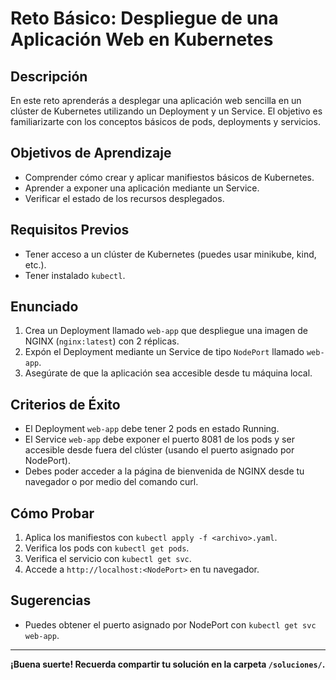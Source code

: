 # Reto Básico: Despliegue de una Aplicación Web en Kubernetes

## Descripción

En este reto aprenderás a desplegar una aplicación web sencilla en un clúster de Kubernetes utilizando un Deployment y un Service. El objetivo es familiarizarte con los conceptos básicos de pods, deployments y servicios.

## Objetivos de Aprendizaje

- Comprender cómo crear y aplicar manifiestos básicos de Kubernetes.
- Aprender a exponer una aplicación mediante un Service.
- Verificar el estado de los recursos desplegados.

## Requisitos Previos

- Tener acceso a un clúster de Kubernetes (puedes usar minikube, kind, etc.).
- Tener instalado `kubectl`.

## Enunciado

1. Crea un Deployment llamado `web-app` que despliegue una imagen de NGINX (`nginx:latest`) con 2 réplicas.
2. Expón el Deployment mediante un Service de tipo `NodePort` llamado `web-app`.
3. Asegúrate de que la aplicación sea accesible desde tu máquina local.

## Criterios de Éxito

- El Deployment `web-app` debe tener 2 pods en estado Running.
- El Service `web-app` debe exponer el puerto 8081 de los pods y ser accesible desde fuera del clúster (usando el puerto asignado por NodePort).
- Debes poder acceder a la página de bienvenida de NGINX desde tu navegador o por medio del comando curl.

## Cómo Probar

1. Aplica los manifiestos con `kubectl apply -f <archivo>.yaml`.
2. Verifica los pods con `kubectl get pods`.
3. Verifica el servicio con `kubectl get svc`.
4. Accede a `http://localhost:<NodePort>` en tu navegador.

## Sugerencias

- Puedes obtener el puerto asignado por NodePort con `kubectl get svc web-app`.

---

**¡Buena suerte! Recuerda compartir tu solución en la carpeta `/soluciones/`.**